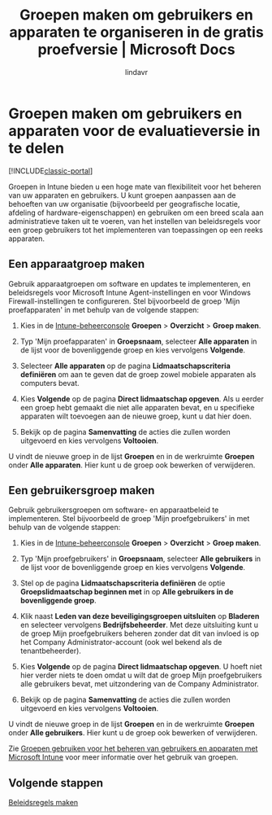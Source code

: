 ﻿---
title: Groepen maken om gebruikers en apparaten te organiseren in de gratis proefversie | Microsoft Docs
description: Apparaat- en gebruikersgroepen maken wanneer u zich aanmeldt voor een gratis evaluatieversie van Microsoft Intune van 30 dagen.
keywords: 
author: lindavr
ms.author: lindavr
manager: angrobe
ms.date: 11/28/2016
ms.topic: get-started-article
ms.prod: 
ms.service: microsoft-intune
ms.technology: 
ms.assetid: 7162cad3-5c14-43f3-a760-833ffd7786b1
ms.suite: ems
ms.custom: intune-classic
translationtype: Human Translation
ms.sourcegitcommit: 89e190e6a3e514c0f38b33409cde2abea0776885
ms.openlocfilehash: 0cdf5bf8f9fad1f44dbb0ef11de71aea55949d89


---

# <a name="create-groups-to-organize-evaluation-subscription-users-and-devices"></a>Groepen maken om gebruikers en apparaten voor de evaluatieversie in te delen

[!INCLUDE[classic-portal](../includes/classic-portal.md)]

Groepen in Intune bieden u een hoge mate van flexibiliteit voor het beheren van uw apparaten en gebruikers. U kunt groepen aanpassen aan de behoeften van uw organisatie (bijvoorbeeld per geografische locatie, afdeling of hardware-eigenschappen) en gebruiken om een breed scala aan administratieve taken uit te voeren, van het instellen van beleidsregels voor een groep gebruikers tot het implementeren van toepassingen op een reeks apparaten.

## <a name="create-a-device-group"></a>Een apparaatgroep maken
Gebruik apparaatgroepen om software en updates te implementeren, en beleidsregels voor Microsoft Intune Agent-instellingen en voor Windows Firewall-instellingen te configureren. Stel bijvoorbeeld de groep 'Mijn proefapparaten' in met behulp van de volgende stappen:

1.  Kies in de [Intune-beheerconsole](https://manage.microsoft.com/) **Groepen** &gt; **Overzicht** &gt; **Groep maken**.

2.  Typ 'Mijn proefapparaten' in **Groepsnaam**, selecteer **Alle apparaten** in de lijst voor de bovenliggende groep en kies vervolgens **Volgende**.

3.  Selecteer **Alle apparaten** op de pagina **Lidmaatschapscriteria definiëren** om aan te geven dat de groep zowel mobiele apparaten als computers bevat.

4.  Kies **Volgende** op de pagina **Direct lidmaatschap opgeven**. Als u eerder een groep hebt gemaakt die niet alle apparaten bevat, en u specifieke apparaten wilt toevoegen aan de nieuwe groep, kunt u dat hier doen.

5.  Bekijk op de pagina **Samenvatting** de acties die zullen worden uitgevoerd en kies vervolgens **Voltooien**.

U vindt de nieuwe groep in de lijst **Groepen** en in de werkruimte **Groepen** onder **Alle apparaten**. Hier kunt u de groep ook bewerken of verwijderen.

## <a name="create-a-user-group"></a>Een gebruikersgroep maken
Gebruik gebruikersgroepen om software- en apparaatbeleid te implementeren. Stel bijvoorbeeld de groep 'Mijn proefgebruikers' in met behulp van de volgende stappen:

1.  Kies in de [Intune-beheerconsole](https://manage.microsoft.com/) **Groepen** &gt; **Overzicht** &gt; **Groep maken**.

2.  Typ 'Mijn proefgebruikers' in **Groepsnaam**, selecteer **Alle gebruikers** in de lijst voor de bovenliggende groep en kies vervolgens **Volgende**.

3.  Stel op de pagina **Lidmaatschapscriteria definiëren** de optie **Groepslidmaatschap beginnen met** in op **Alle gebruikers in de bovenliggende groep**.

4.  Klik naast **Leden van deze beveiligingsgroepen uitsluiten** op **Bladeren** en selecteer vervolgens **Bedrijfsbeheerder**. Met deze uitsluiting kunt u de groep Mijn proefgebruikers beheren zonder dat dit van invloed is op het Company Administrator-account (ook wel bekend als de tenantbeheerder).

5.  Kies **Volgende** op de pagina **Direct lidmaatschap opgeven**. U hoeft niet hier verder niets te doen omdat u wilt dat de groep Mijn proefgebruikers alle gebruikers bevat, met uitzondering van de Company Administrator.

6.  Bekijk op de pagina **Samenvatting** de acties die zullen worden uitgevoerd en kies vervolgens **Voltooien**.

U vindt de nieuwe groep in de lijst **Groepen** en in de werkruimte **Groepen** onder **Alle gebruikers**. Hier kunt u de groep ook bewerken of verwijderen.

Zie [Groepen gebruiken voor het beheren van gebruikers en apparaten met Microsoft Intune](/Intune/Deploy-Use/use-groups-to-manage-users-and-devices-with-microsoft-intune) voor meer informatie over het gebruik van groepen.

## <a name="next-steps"></a>Volgende stappen
[Beleidsregels maken](get-started-with-a-30-day-trial-of-microsoft-intune-step-4.md)  



<!--HONumber=Jan17_HO1-->


